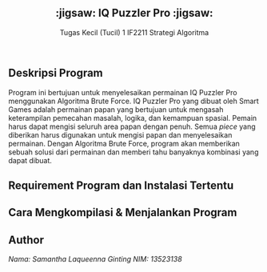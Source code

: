 <div align="center">
    <h2>:jigsaw:  IQ Puzzler Pro  :jigsaw:</h2>
    <p>Tugas Kecil (Tucil) 1 IF2211 Strategi Algoritma</p>
    <br/>
</div>

## Deskripsi Program
Program ini bertujuan untuk menyelesaikan permainan IQ Puzzler Pro menggunakan Algoritma Brute Force. IQ Puzzler Pro yang dibuat oleh Smart Games adalah permainan papan yang bertujuan untuk mengasah keterampilan pemecahan masalah, logika, dan kemampuan spasial. Pemain harus dapat mengisi seluruh area papan dengan penuh. Semua *piece* yang diberikan harus digunakan untuk mengisi papan dan menyelesaikan permainan. Dengan Algoritma Brute Force, program akan memberikan sebuah solusi dari permainan dan memberi tahu banyaknya kombinasi yang dapat dibuat.  

## Requirement Program dan Instalasi Tertentu

## Cara Mengkompilasi & Menjalankan Program

## Author
_Nama: Samantha Laqueenna Ginting
NIM: 13523138_